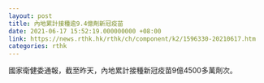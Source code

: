 ```yaml
---
layout: post
title: 內地累計接種逾9.4億劑新冠疫苗
date: 2021-06-17 15:52:19.000000000 +08:00
link: https://news.rthk.hk/rthk/ch/component/k2/1596330-20210617.htm
categories: rthk
---
```


國家衛健委通報，截至昨天，內地累計接種新冠疫苗9億4500多萬劑次。
